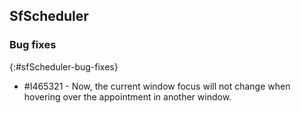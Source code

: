 ## SfScheduler

### Bug fixes
{:#sfScheduler-bug-fixes}

* \#I465321 - Now, the current window focus will not change when hovering over the appointment in another window.